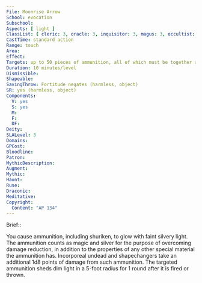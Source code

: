 ```yaml
---
File: Moonrise Arrow
School: evocation
Subschool: 
Aspects: [ light ]
ClassList: { cleric: 3, oracle: 3, inquisitor: 3, magus: 3, occultist: 3, paladin: 3 }
CastTime: standard action
Range: touch
Area: 
Effect: 
Targets: up to 50 pieces of ammunition, all of which must be together at the time of casting
Duration: 10 minutes/level
Dismissible: 
Shapeable: 
SavingThrow: Fortitude negates (harmless, object)
SR: yes (harmless, object)
Components:
  V: yes
  S: yes
  M: 
  F: 
  DF: 
Deity: 
SLALevel: 3
Domains: 
GPCost: 
Bloodline: 
Patron: 
MythicDescription: 
Augment: 
Mythic: 
Haunt: 
Ruse: 
Draconic: 
Meditative: 
Copyright:
  Content: "AP 134"
---
```

Brief:: 

You cause ammunition, including shuriken, to glow with faint silvery light. The ammunition counts as magic and silver for the purpose of overcoming damage reduction, in addition to the properties of any other special material the ammunition has. Incorporeal undead and shapechangers take an additional 1d8 points of damage from such ammunition. The targeted ammunition sheds dim light in a 5-foot radius for 1 round after it is fired or thrown.
